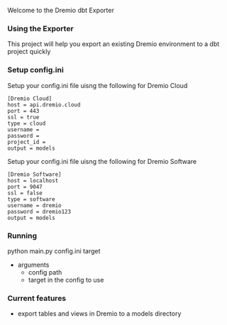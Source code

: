 Welcome to the Dremio dbt Exporter

### Using the Exporter
This project will help you export an existing Dremio environment to a dbt project quickly


### Setup config.ini
Setup your config.ini file uisng the following for Dremio Cloud
``` 
[Dremio Cloud]
host = api.dremio.cloud
port = 443
ssl = true
type = cloud
username =
password =
project_id =
output = models
```
Setup your config.ini file uisng the following for Dremio Software

```
[Dremio Software]
host = localhost
port = 9047
ssl = false
type = software
username = dremio
password = dremio123
output = models
```

### Running
python main.py config.ini target

- arguments
  - config path
  - target in the config to use

### Current features

- export tables and views in Dremio to a models directory